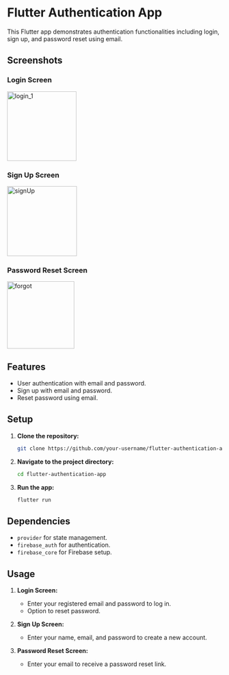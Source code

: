 # Flutter Authentication App

This Flutter app demonstrates authentication functionalities including login, sign up, and password reset using email.

## Screenshots

### Login Screen
<img width="162" alt="login_1" src="https://github.com/abhishek2355/login_flow/assets/90473454/b3f7ae2f-7d74-4cd3-8470-a624250ef418">

### Sign Up Screen
<img width="163" alt="signUp" src="https://github.com/abhishek2355/login_flow/assets/90473454/14e1b059-be84-402c-8c84-2061e0f2380e">


### Password Reset Screen
<img width="157" alt="forgot" src="https://github.com/abhishek2355/login_flow/assets/90473454/c04f2d87-61ee-4aa4-8c9b-f44556b0a815">


## Features

- User authentication with email and password.
- Sign up with email and password.
- Reset password using email.

## Setup

1. **Clone the repository:**
    ```bash
    git clone https://github.com/your-username/flutter-authentication-app.git
    ```

2. **Navigate to the project directory:**
    ```bash
    cd flutter-authentication-app
    ```

3. **Run the app:**
    ```bash
    flutter run
    ```

## Dependencies

- `provider` for state management.
- `firebase_auth` for authentication.
- `firebase_core` for Firebase setup.

## Usage

1. **Login Screen:**
    - Enter your registered email and password to log in.
    - Option to reset password.

2. **Sign Up Screen:**
    - Enter your name, email, and password to create a new account.

3. **Password Reset Screen:**
    - Enter your email to receive a password reset link.
